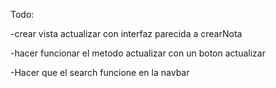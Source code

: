 Todo:

-crear vista actualizar con interfaz parecida a crearNota

-hacer funcionar el metodo actualizar con un boton actualizar

-Hacer que el search funcione en la navbar
